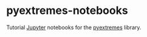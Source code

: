 # pyextremes-notebooks
Tutorial [Jupyter](https://jupyter.org/) notebooks for the [pyextremes](https://github.com/georgebv/pyextremes) library.
